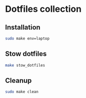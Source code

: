 # Dotfiles collection

## Installation
```bash
sudo make env=laptop
```

## Stow dotfiles
```bash
make stow_dotfiles
```

## Cleanup
```bash
sudo make clean
```
